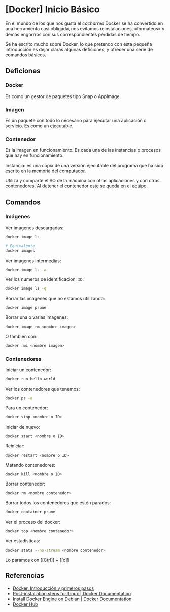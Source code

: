 # [Docker] Inicio  Básico



En el mundo de los que nos gusta el *cacharreo* Docker se ha convertido en una herramienta casi obligada, nos evitamos reinstalaciones, &laquo;formateos&raquo; y demás engorrros con sus correspondientes pérdidas de tiempo.

Se ha escrito mucho sobre Docker, lo que pretendo con esta pequeña introducción es dejar claras algunas deficiones, y ofrecer una serie de comandos básicos.


## Deficiones

### Docker

Es como un gestor de paquetes tipo Snap o AppImage.


### Imagen

Es un paquete con todo lo necesario para ejecutar una aplicación o servicio. Es como un ejecutable.


### Contenedor

Es la imagen en funcionamiento. Es cada una de las instancias o procesos que hay en funcionamiento.

Instancia: es una copia de una versión ejecutable del programa que ha sido escrito en la memoria del computador.

Utiliza y comparte el SO de la máquina con otras aplicaciones y con otros contenedores. Al detener el contenedor este se queda en el equipo.



## Comandos

### Imágenes

Ver imagenes descargadas:
```bash
docker image ls

# Equivalente
docker images
```

Ver imagenes intermedias:
```bash
docker image ls -a
```

Ver los numeros de identificacion, `ID`:
```bash
docker image ls -q
```

Borrar las imagenes que no estamos utilizando:
```bash
docker image prune
```

Borrar una o varias imagenes:
```bash
docker image rm <nombre imagen>
```

O también con:
```bash
docker rmi <nombre imagen>
```


### Contenedores

Iniciar un contenedor:
```bash
docker run hello-world
```

Ver los contenedores que tenemos:
```bash
docker ps -a
```

Para un contenedor:
```bash
docker stop <nombre o ID>
```

Iniciar de nuevo:
```bash
docker start <nombre o ID>
```

Reiniciar:
```bash
docker restart <nombre o ID>
```

Matando contenedores:
```bash
docker kill <nombre o ID>
```

Borrar contenedor:
```bash
docker rm <nombre contenedor>
```

Borrar todos los contenedores que estén parados:
```bash
docker container prune
```

Ver el proceso del docker:
```bash
docker top <nombre contenedor>
```

Ver estadisticas:
```bash
docker stats --no-stream <nombre contenedor>
```

Lo paramos con [[Ctrl]] + [[c]]




## Referencias

+ [Docker. Introducción y primeros pasos](https://www.atareao.es/tutorial/docker/)
+ [Post-installation steps for Linux \| Docker Documentation](https://docs.docker.com/engine/install/linux-postinstall/)
+ [Install Docker Engine on Debian \| Docker Documentation](https://docs.docker.com/engine/install/debian/)
+ [Docker Hub](https://hub.docker.com/search?q=&type=edition&offering=community&operating_system=linux)

